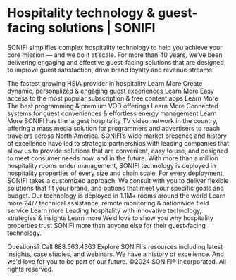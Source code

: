 # Hospitality technology & guest-facing solutions | SONIFI

SONIFI simplifies complex hospitality technology to help you achieve your core mission — and we do it at scale.
For more than 40 years, we’ve been delivering engaging and effective guest-facing solutions that are designed to improve guest satisfaction, drive brand loyalty and revenue streams.

The fastest growing HSIA provider in hospitality
Learn More
Create dynamic, personalized & engaging guest experiences
Learn More
Easy access to the most popular subscription & free content apps
Learn More
The best programming & premium VOD offerings
Learn More
Connected systems for guest conveniences & effortless energy management
Learn More
SONIFI has the largest hospitality TV video network in the country, offering a mass media solution for programmers and advertisers to reach travelers across North America.
SONIFI’s wide market presence and history of excellence have led to strategic partnerships with leading companies that allow us to provide solutions that are convenient, easy to use, and designed to meet consumer needs now, and in the future.
With more than a million hospitality rooms under management, SONIFI technology is deployed in hospitality properties of every size and chain scale.
For every deployment, SONIFI takes a customized approach. We consult with you to deliver flexible solutions that fit your brand, and options that meet your specific goals and budget.
Our technology is deployed in 1.1M+ rooms around the world Learn more
24/7 technical assistance, remote monitoring & nationwide field service Learn more
Leading hospitality with innovative technology, strategies & insights Learn more
We’d love to show you why hospitality properties trust SONIFI more than anyone else for their guest-facing technology.

Questions? Call 888.563.4363
Explore SONIFI's resources including latest insights, case studies, and webinars.
We have a history of excellence. And we'd love for you to be part of our future.
©2024 SONIFI® Incorporated. All rights reserved.